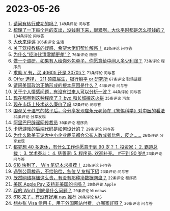 # 2023-05-26

1. [请问有转行成功的吗？](https://www.v2ex.com/t/943062) `149条评论` `问与答`
1. [梳理了一下每个月的支出，没钱剩下来，很累啊，大伙平时都是怎么攒钱的？](https://www.v2ex.com/t/943130) `134条评论` `问与答`
1. [大伙来评评](https://www.v2ex.com/t/943185) `106条评论` `生活`
1. [关于驾校教练的疑惑，希望大佬们帮忙解惑！](https://www.v2ex.com/t/943103) `81条评论` `问与答`
1. [为什么“经济比清零期更差”？](https://www.v2ex.com/t/943087) `76条评论` `随想`
1. [做一个调研，如果有人给你外包单子，你愿意给中间人多少利润？](https://www.v2ex.com/t/943133) `73条评论` `程序员`
1. [求助 V 有，买 4060ti 还是 3070ti？](https://www.v2ex.com/t/943090) `71条评论` `问与答`
1. [Offer 选择， 211 硕应届生，银行躺平 or 研究所](https://www.v2ex.com/t/943104) `67条评论` `职场话题`
1. [请问美国政治正确形成的根本原因是什么？](https://www.v2ex.com/t/943263) `44条评论` `问与答`
1. [关于个人情感问题，有没有过来人可以分析一波？](https://www.v2ex.com/t/943209) `44条评论` `问与答`
1. [现在都卷到这种程度了？ byd 和长城搁这火拼](https://www.v2ex.com/t/943194) `35条评论` `汽车`
1. [现在市场上技术这么廉价了吗](https://www.v2ex.com/t/943145) `32条评论` `问与答`
1. [围观关于湿气的帖子后，今分享发现崔永元老师在《警惕科学》对中医的看法](https://www.v2ex.com/t/943118) `31条评论` `分享发现`
1. [阿里巴巴辟谣网传裁员](https://www.v2ex.com/t/943066) `30条评论` `程序员`
1. [卡牌游戏的后端代码是如何设计的？](https://www.v2ex.com/t/943060) `29条评论` `问与答`
1. [为什么欧美无论大中小企业裁员都会公布人数或者比例，反之……](https://www.v2ex.com/t/943111) `26条评论` `分享发现`
1. [都梦想 40 多退休，有什么工作你愿意干到 90 岁？ 1. 投资家； 2. 霸道总裁； 3. 学术泰斗； 4. 慈善家; 5. 程序员. 欢迎补充。 #干到 90 岁# ​​​](https://www.v2ex.com/t/943113) `23条评论` `问与答`
1. [618 快到了， Win 笔记本求推荐！](https://www.v2ex.com/t/943083) `23条评论` `问与答`
1. [遇到公司裁员，不给赔偿，各位 V 友指下招](https://www.v2ex.com/t/943065) `23条评论` `问与答`
1. [既然网络存储这么贵，有没有那种冷数据网盘？](https://www.v2ex.com/t/943121) `22条评论` `程序员`
1. [美区 Apple Pay 支持非美国的卡吗？](https://www.v2ex.com/t/943268) `20条评论` `Apple`
1. [我的 Win11 到底是什么问题？](https://www.v2ex.com/t/943226) `20条评论` `Windows`
1. [618 来了，有没有好用 nas 推荐](https://www.v2ex.com/t/943160) `20条评论` `NAS`
1. [想办张 Visa 信用卡，用于外国网站付费，办哪家好呀？](https://www.v2ex.com/t/943158) `20条评论` `问与答`
